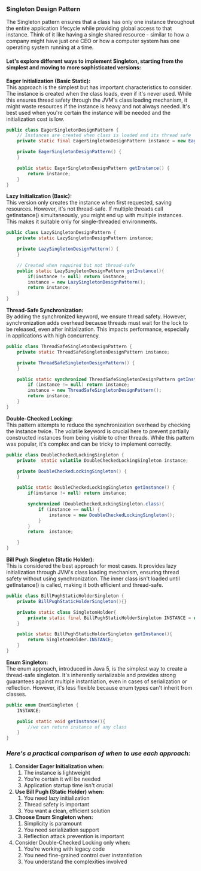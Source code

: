 ### Singleton Design Pattern

The Singleton pattern ensures that a class has only one instance throughout the entire application lifecycle while providing global access to that instance. 
Think of it like having a single shared resource - similar to how a company might have just one CEO or how a computer system has one operating system running at a time.


#### Let's explore different ways to implement Singleton, starting from the simplest and moving to more sophisticated versions:
**Eager Initialization (Basic Static):**  
This approach is the simplest but has important characteristics to consider. The instance is created when the class loads, even if it's never used. 
While this ensures thread safety through the JVM's class loading mechanism, it might waste resources if the instance is heavy and not always needed. 
It's best used when you're certain the instance will be needed and the initialization cost is low.
```java
public class EagerSingletonDesignPattern {
    // Instances are created when class is loaded and its thread safe
    private static final EagerSingletonDesignPattern instance = new EagerSingletonDesignPattern();

    private EagerSingletonDesignPattern() {
    }

    public static EagerSingletonDesignPattern getInstance() {
        return instance;
    }
}
```
**Lazy Initialization (Basic):**  
This version only creates the instance when first requested, saving resources. However, 
it's not thread-safe. If multiple threads call getInstance() simultaneously, you might end up with multiple instances. 
This makes it suitable only for single-threaded environments.
```java
public class LazySingletonDesignPattern {
    private static LazySingletonDesignPattern instance;

    private LazySingletonDesignPattern() {
    }

    // Created when required but not thread-safe
    public static LazySingletonDesignPattern getInstance(){
        if(instance != null) return instance;
        instance = new LazySingletonDesignPattern();
        return instance;
    }
}
```
**Thread-Safe Synchronization:**  
By adding the synchronized keyword, we ensure thread safety. However, synchronization adds overhead because threads must wait for the lock to be released, 
even after initialization. This impacts performance, especially in applications with high concurrency.
```java
public class ThreadSafeSingletonDesignPattern {
    private static ThreadSafeSingletonDesignPattern instance;

    private ThreadSafeSingletonDesignPattern() {
    }

    public static synchronized ThreadSafeSingletonDesignPattern getInstance() {
        if (instance != null) return instance;
        instance = new ThreadSafeSingletonDesignPattern();
        return instance;
    }
}
```
**Double-Checked Locking:**  
This pattern attempts to reduce the synchronization overhead by checking the instance twice. 
The volatile keyword is crucial here to prevent partially constructed instances from being visible to other threads. 
While this pattern was popular, it's complex and can be tricky to implement correctly.
```java
public class DoubleCheckedLockingSingleton {
    private  static volatile DoubleCheckedLockingSingleton instance;

    private DoubleCheckedLockingSingleton() {
    }

    public static DoubleCheckedLockingSingleton getInstance() {
        if(instance != null) return instance;

        synchronized (DoubleCheckedLockingSingleton.class){
            if (instance == null) {
                instance = new DoubleCheckedLockingSingleton();
            }
        }
        return  instance;

    }
}
```
**Bill Pugh Singleton (Static Holder):**  
This is considered the best approach for most cases. It provides lazy initialization through JVM's class loading mechanism, ensuring thread safety without using synchronization. 
The inner class isn't loaded until getInstance() is called, making it both efficient and thread-safe.
```java
public class BillPughStaticHolderSingleton {
    private BillPughStaticHolderSingleton(){}

    private static class SingletonHolder{
        private static final BillPughStaticHolderSingleton INSTANCE = new BillPughStaticHolderSingleton();
    }

    public static BillPughStaticHolderSingleton getInstance(){
        return SingletonHolder.INSTANCE;
    }
}
```
**Enum Singleton:**  
The enum approach, introduced in Java 5, is the simplest way to create a thread-safe singleton. 
It's inherently serializable and provides strong guarantees against multiple instantiation, even in cases of serialization or reflection. 
However, it's less flexible because enum types can't inherit from classes.
```java
public enum EnumSingleton {
    INSTANCE;

    public static void getInstance(){
        //we can return instance of any class
    }
}
```


### _Here's a practical comparison of when to use each approach:_
1. **Consider Eager Initialization when:**
   1. The instance is lightweight 
   2. You're certain it will be needed 
   3. Application startup time isn't crucial 
2. **Use Bill Pugh (Static Holder) when:**
   1. You need lazy initialization 
   2. Thread safety is important 
   3. You want a clean, efficient solution
3. **Choose Enum Singleton when:**
   1. Simplicity is paramount 
   2. You need serialization support 
   3. Reflection attack prevention is important
4. Consider Double-Checked Locking only when:
   1. You're working with legacy code 
   2. You need fine-grained control over instantiation 
   3. You understand the complexities involved

